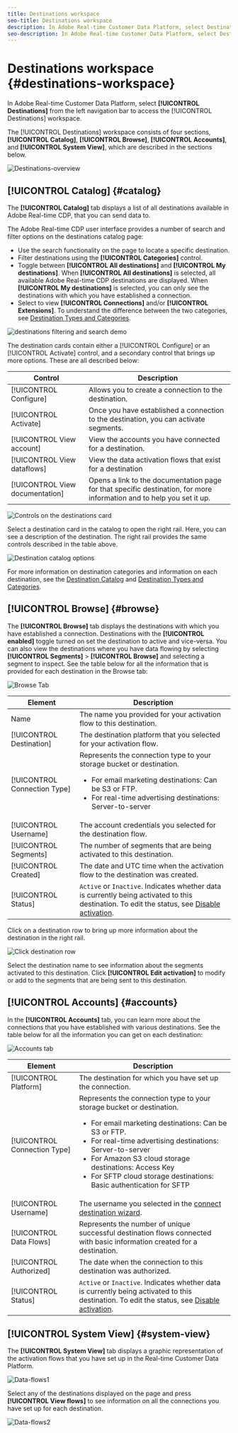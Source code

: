 ```yaml
---
title: Destinations workspace
seo-title: Destinations workspace
description: In Adobe Real-time Customer Data Platform, select Destinations from the left navigation bar to access the destinations workspace.
seo-description: In Adobe Real-time Customer Data Platform, select Destinations from the left navigation bar to access the destinations workspace.
---
```


# Destinations workspace {#destinations-workspace}

In Adobe Real-time Customer Data Platform, select **[!UICONTROL Destinations]** from the left navigation bar to access the [!UICONTROL Destinations] workspace.

The [!UICONTROL Destinations] workspace consists of four sections, **[!UICONTROL Catalog]**, **[!UICONTROL Browse]**, **[!UICONTROL Accounts]**, and **[!UICONTROL System View]**, which are described in the sections below.

![Destinations-overview](/help/rtcdp/destinations/assets/destinations-overview.png)

## [!UICONTROL Catalog] {#catalog}

The **[!UICONTROL Catalog]** tab displays a list of all destinations available in Adobe Real-time CDP, that you can send data to. 

The Adobe Real-time CDP user interface provides a number of search and filter options on the destinations catalog page:

* Use the search functionality on the page to locate a specific destination.
* Filter destinations using the **[!UICONTROL Categories]** control.
* Toggle between **[!UICONTROL All destinations]** and **[!UICONTROL My destinations]**. When **[!UICONTROL All destinations]** is selected, all available Adobe Real-time CDP destinations are displayed. When **[!UICONTROL My destinations]** is selected, you can only see the destinations with which you have established a connection.
* Select to view **[!UICONTROL Connections]** and/or **[!UICONTROL Extensions]**. To understand the difference between the two categories, see [Destination Types and Categories](/help/rtcdp/destinations/destination-types.md).

![destinations filtering and search demo](/help/rtcdp/destinations/assets/destinations-search-and-filter.gif)

The destination cards contain either a [!UICONTROL Configure] or an [!UICONTROL Activate] control, and a secondary control that brings up more options. These are all described below:

Control | Description 
---------|----------
 [!UICONTROL Configure] | Allows you to create a connection to the destination.
 [!UICONTROL Activate] | Once you have established a connection to the destination, you can activate segments. 
 [!UICONTROL View account] | View the accounts you have connected for a destination.
 [!UICONTROL View dataflows] | View the data activation flows that exist for a destination
 [!UICONTROL View documentation] | Opens a link to the documentation page for that specific destination, for more information and to help you set it up.

![Controls on the destinations card](/help/rtcdp/destinations/assets/destination-card-options.png)

Select a destination card in the catalog to open the right rail.  Here, you can see a description of the destination. The right rail provides the same controls described in the table above.

![Destination catalog options](/help/rtcdp/destinations/assets/destination-right-rail.png)

For more information on destination categories and information on each destination, see the [Destination Catalog](/help/rtcdp/destinations/destinations-catalog.md) and [Destination Types and Categories](/help/rtcdp/destinations/destination-types.md).

## [!UICONTROL Browse] {#browse}

The **[!UICONTROL Browse]** tab displays the destinations with which you have established a connection. Destinations with the **[!UICONTROL enabled]** toggle turned on set the destination to active and vice-versa. You can also view the destinations where you have data flowing by selecting **[!UICONTROL Segments]** > **[!UICONTROL Browse]** and selecting a segment to inspect. See the table below for all the information that is provided for each destination in the Browse tab:

![Browse Tab](/help/rtcdp/destinations/assets/browse-tab.png)

Element | Description 
---------|----------
 Name | The name you provided for your activation flow to this destination.
 [!UICONTROL Destination] | The destination platform that you selected for your activation flow.
 [!UICONTROL Connection Type] | Represents the connection type to your storage bucket or destination. <ul><li>For email marketing destinations: Can be S3 or FTP.</li><li>For real-time advertising destinations: Server-to-server</li></ul>
 [!UICONTROL Username] | The account credentials you selected for the destination flow.
 [!UICONTROL Segments] | The number of segments that are being activated to this destination.
 [!UICONTROL Created] | The date and UTC time when the activation flow to the destination was created.
 [!UICONTROL Status] | `Active` or `Inactive`. Indicates whether data is currently being activated to this destination. To edit the status, see [Disable activation](/help/rtcdp/destinations/activate-destinations.md#disable-activation).

Click on a destination row to bring up more information about the destination in the right rail.

![Click destination row](/help/rtcdp/destinations/assets/click-destination-row.png)

Select the destination name to see information about the segments activated to this destination. Click **[!UICONTROL Edit activation]** to modify or add to the segments that are being sent to this destination.

## [!UICONTROL Accounts] {#accounts}

In the **[!UICONTROL Accounts]** tab, you can learn more about the connections that you have established with various destinations. See the table below for all the information you can get on each destination:

![Accounts tab](/help/rtcdp/destinations/assets/accounts-tab.png)

Element | Description
---------|----------
 [!UICONTROL Platform] | The destination for which you have set up the connection.
 [!UICONTROL Connection Type] | Represents the connection type to your storage bucket or destination. <ul><li>For email marketing destinations: Can be S3 or FTP.</li><li>For real-time advertising destinations: Server-to-server</li><li>For Amazon S3 cloud storage destinations: Access Key </li><li>For SFTP cloud storage destinations: Basic authentication for SFTP</li></ul>
 [!UICONTROL Username] | The username you selected in the [connect destination wizard](/help/rtcdp/destinations/email-marketing-destinations.md#connect-destination).
 [!UICONTROL Data Flows] | Represents the number of unique successful destination flows connected with basic information created for a destination.
 [!UICONTROL Authorized] | The date when the connection to this destination was authorized.
 [!UICONTROL Status] | `Active` or `Inactive`. Indicates whether data is currently being activated to this destination. To edit the status, see [Disable activation](/help/rtcdp/destinations/activate-destinations.md#disable-activation).
 
## [!UICONTROL System View] {#system-view}

The **[!UICONTROL System View]** tab displays a graphic representation of the activation flows that you have set up in the Real-time Customer Data Platform.

![Data-flows1](/help/rtcdp/destinations/assets/data-flows1.png)

Select any of the destinations displayed on the page and press **[!UICONTROL View flows]** to see information on all the connections you have set up for each destination.

![Data-flows2](/help/rtcdp/destinations/assets/data-flows2.png)